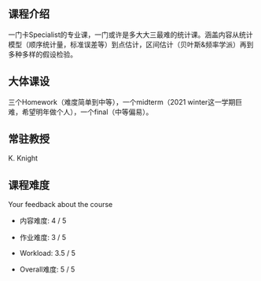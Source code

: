## 课程介绍

一门卡Specialist的专业课，一门或许是多大大三最难的统计课。涵盖内容从统计模型（顺序统计量，标准误差等）到点估计，区间估计（贝叶斯&频率学派）再到多种多样的假设检验。

## 大体课设

三个Homework（难度简单到中等），一个midterm（2021 winter这一学期巨难，希望明年做个人），一个final（中等偏易）。

## 常驻教授

K. Knight

## 课程难度
Your feedback about the course

- 内容难度: 4 / 5

- 作业难度: 3 / 5

- Workload: 3.5 / 5

- Overall难度: 5 / 5